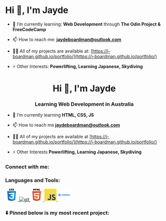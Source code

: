 <h1 align="left">Hi 👋, I'm Jayde</h1>

- 🌱 I’m currently learning: **Web Development** through **The Odin Project & FreeCodeCamp**

- 📫 How to reach me: **jaydeboardman@outlook.com**

- 👨‍💻 All of my projects are available at: [https://j-boardman.github.io/portfolio/](https://j-boardman.github.io/portfolio/)

- ⚡ Other Interests: **Powerlifting, Learning Japanese, Skydiving**
 
<p align="left">
</p>

<h1 align="center">Hi 👋, I'm Jayde</h1>
<h3 align="center">Learning Web Development in Australia</h3>

- 🌱 I’m currently learning **HTML, CSS, JS**

- 📫 How to reach me **jaydeboardman@outlook.com**

- 👨‍💻 All of my projects are available at [https://j-boardman.github.io/portfolio/](https://j-boardman.github.io/portfolio/)

- ⚡ Other Interests **Powerlifting, Learning Japanese, Skydiving**

<h3 align="left">Connect with me:</h3>
<p align="left">
</p>

<h3 align="left">Languages and Tools:</h3>
<p align="left"> <a href="https://www.w3schools.com/css/" target="_blank" rel="noreferrer"> <img src="https://raw.githubusercontent.com/devicons/devicon/master/icons/css3/css3-original-wordmark.svg" alt="css3" width="40" height="40"/> </a> <a href="https://git-scm.com/" target="_blank" rel="noreferrer"> <img src="https://www.vectorlogo.zone/logos/git-scm/git-scm-icon.svg" alt="git" width="40" height="40"/> </a> <a href="https://www.w3.org/html/" target="_blank" rel="noreferrer"> <img src="https://raw.githubusercontent.com/devicons/devicon/master/icons/html5/html5-original-wordmark.svg" alt="html5" width="40" height="40"/> </a> <a href="https://developer.mozilla.org/en-US/docs/Web/JavaScript" target="_blank" rel="noreferrer"> <img src="https://raw.githubusercontent.com/devicons/devicon/master/icons/javascript/javascript-original.svg" alt="javascript" width="40" height="40"/> </a> <a href="https://webpack.js.org" target="_blank" rel="noreferrer"> <img src="https://raw.githubusercontent.com/devicons/devicon/d00d0969292a6569d45b06d3f350f463a0107b0d/icons/webpack/webpack-original-wordmark.svg" alt="webpack" width="40" height="40"/> </a> </p>




<h3 align="left"> ⬇️ Pinned below is my most recent project: </h3>
